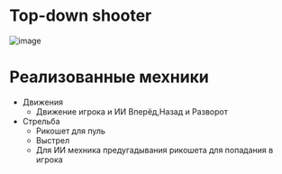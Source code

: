 # Top-down shooter

![image](https://user-images.githubusercontent.com/43960228/190475022-ddf7f59d-f2ec-4cda-9385-dd8f7770757e.png)



# Реализованные мехники
- Движения
  - Движение игрока и ИИ Вперёд,Назад и Разворот
- Стрельба
  - Рикошет для пуль
  - Выстрел
  - Для ИИ мехника предугадывания рикошета для попадания в игрока
